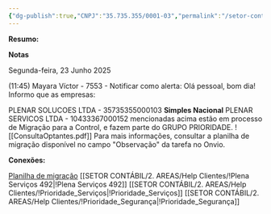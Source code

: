 ```yaml
---
{"dg-publish":true,"CNPJ":"35.735.355/0001-03","permalink":"/setor-contabil/2-areas/help-clientes/plena-solucoes-491/","dgPassFrontmatter":true,"created":"2025-07-01T14:01:56.115-03:00","updated":"2025-07-03T12:07:34.651-03:00"}
---
```


**Resumo:**


**Notas**

Segunda-feira, 23 Junho 2025
 
(11:45) Mayara Víctor - 7553 - Notificar como alerta: Olá pessoal, bom dia!
Informo que as empresas:

PLENAR SOLUCOES LTDA - 35735355000103 **Simples Nacional**
PLENAR SERVICOS LTDA - 10433367000152 
mencionadas acima estão em processo de Migração para a Control, e fazem parte do GRUPO PRIORIDADE. 
![[ConsultaOptantes.pdf]]
Para mais informações, consultar a planilha de migração disponível no campo "Observação" da tarefa no Onvio.


**Conexões:**

[Planilha de migração](https://docs.google.com/spreadsheets/d/1MwVN2040xhF5KwVM57niaefdoJiDejZk8ozAYdeV6d4/edit?gid=1978312704#gid=1978312704)
[[SETOR CONTÁBIL/2. AREAS/Help Clientes/!Plena Serviços 492\|!Plena Serviços 492]]
[[SETOR CONTÁBIL/2. AREAS/Help Clientes/!Prioridade_Serviços\|!Prioridade_Serviços]]
[[SETOR CONTÁBIL/2. AREAS/Help Clientes/!Prioridade_Segurança\|!Prioridade_Segurança]]
